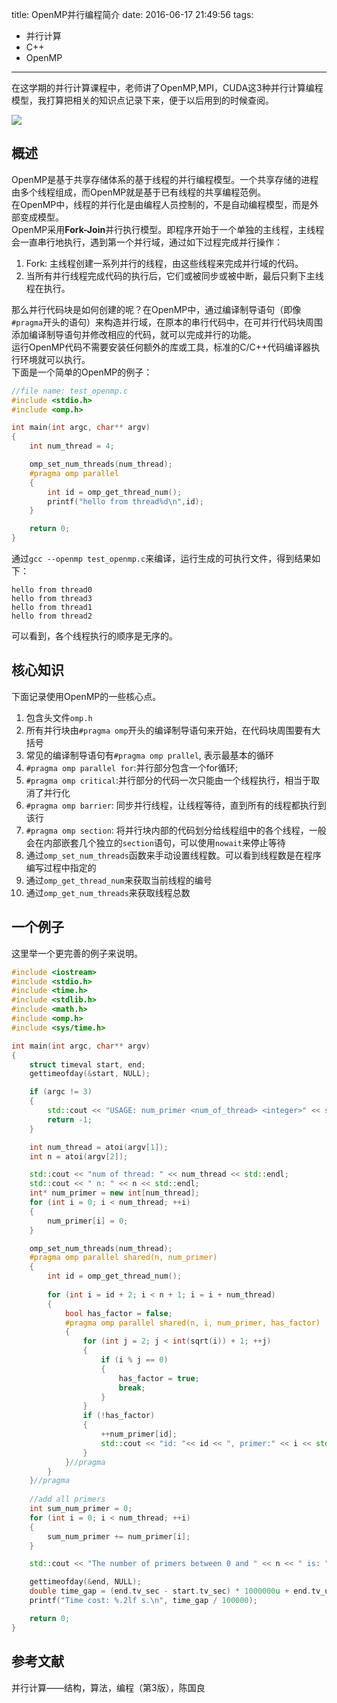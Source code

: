 title: OpenMP并行编程简介
date: 2016-06-17 21:49:56
tags:
 - 并行计算
 - C++
 - OpenMP
---

在这学期的并行计算课程中，老师讲了OpenMP,MPI，CUDA这3种并行计算编程模型，我打算把相关的知识点记录下来，便于以后用到的时候查阅。  

![](http://www.openmp.org/wp-content/uploads/openmp-menu-logo.jpg)

<!--more-->
## 概述
OpenMP是基于共享存储体系的基于线程的并行编程模型。一个共享存储的进程由多个线程组成，而OpenMP就是基于已有线程的共享编程范例。  
在OpenMP中，线程的并行化是由编程人员控制的，不是自动编程模型，而是外部变成模型。  
OpenMP采用**Fork-Join**并行执行模型。即程序开始于一个单独的主线程，主线程会一直串行地执行，遇到第一个并行域，通过如下过程完成并行操作：  
 1. Fork: 主线程创建一系列并行的线程，由这些线程来完成并行域的代码。  
 2. 当所有并行线程完成代码的执行后，它们或被同步或被中断，最后只剩下主线程在执行。


那么并行代码块是如何创建的呢？在OpenMP中，通过编译制导语句（即像`#pragma`开头的语句）来构造并行域，在原本的串行代码中，在可并行代码块周围添加编译制导语句并修改相应的代码，就可以完成并行的功能。  
运行OpenMP代码不需要安装任何额外的库或工具，标准的C/C++代码编译器执行环境就可以执行。  
下面是一个简单的OpenMP的例子：
```c
//file name: test_openmp.c
#include <stdio.h>
#include <omp.h>

int main(int argc, char** argv)
{
    int num_thread = 4;

	omp_set_num_threads(num_thread);
	#pragma omp parallel
	{
		int id = omp_get_thread_num();
		printf("hello from thread%d\n",id);
	}

    return 0;
}
```

通过`gcc --openmp test_openmp.c`来编译，运行生成的可执行文件，得到结果如下：
```shell 
hello from thread0
hello from thread3
hello from thread1
hello from thread2
```
可以看到，各个线程执行的顺序是无序的。  

## 核心知识
下面记录使用OpenMP的一些核心点。  
 1. 包含头文件`omp.h`
 2. 所有并行块由`#pragma omp`开头的编译制导语句来开始，在代码块周围要有大括号
 3. 常见的编译制导语句有`#pragma omp prallel`, 表示最基本的循环
 4. `#pragma omp parallel for`:并行部分包含一个for循环;
 5. `#pragma omp critical`:并行部分的代码一次只能由一个线程执行，相当于取消了并行化
 6. `#pragma omp barrier`: 同步并行线程，让线程等待，直到所有的线程都执行到该行
 7. `#pragma omp section`: 将并行块内部的代码划分给线程组中的各个线程，一般会在内部嵌套几个独立的`section`语句，可以使用`nowait`来停止等待 
 8. 通过`omp_set_num_threads`函数来手动设置线程数。可以看到线程数是在程序编写过程中指定的
 9. 通过`omp_get_thread_num`来获取当前线程的编号
 10. 通过`omp_get_num_threads`来获取线程总数

## 一个例子
这里举一个更完善的例子来说明。  
```cpp
#include <iostream>
#include <stdio.h>
#include <time.h>
#include <stdlib.h>
#include <math.h>
#include <omp.h>
#include <sys/time.h>

int main(int argc, char** argv)
{
	struct timeval start, end;
	gettimeofday(&start, NULL);

    if (argc != 3)
    {
        std::cout << "USAGE: num_primer <num_of_thread> <integer>" << std::endl;
        return -1;
    }

    int num_thread = atoi(argv[1]);
    int n = atoi(argv[2]);

	std::cout << "num of thread: " << num_thread << std::endl;
	std::cout << " n: " << n << std::endl;
    int* num_primer = new int[num_thread];
	for (int i = 0; i < num_thread; ++i)
	{
		num_primer[i] = 0;
	}

	omp_set_num_threads(num_thread);
	#pragma omp parallel shared(n, num_primer)
	{
		int id = omp_get_thread_num();
		
    	for (int i = id + 2; i < n + 1; i = i + num_thread)
    	{
			bool has_factor = false;
			#pragma omp parallel shared(n, i, num_primer, has_factor)
			{
				for (int j = 2; j < int(sqrt(i)) + 1; ++j)
				{
					if (i % j == 0)
					{
						has_factor = true;
						break;
					}
				}
				if (!has_factor)
				{
					++num_primer[id];
					std::cout << "id: "<< id << ", primer:" << i << std::endl;
				}
			}//pragma
    	}
	}//pragma
	
	//add all primers
	int sum_num_primer = 0;
	for (int i = 0; i < num_thread; ++i)
	{
		sum_num_primer += num_primer[i];	
	}

	std::cout << "The number of primers between 0 and " << n << " is: " << sum_num_primer << std::endl;

	gettimeofday(&end, NULL);
	double time_gap = (end.tv_sec - start.tv_sec) * 1000000u + end.tv_usec - start.tv_usec;
	printf("Time cost: %.2lf s.\n", time_gap / 100000);

    return 0;
}

```

## 参考文献
并行计算——结构，算法，编程（第3版），陈国良
